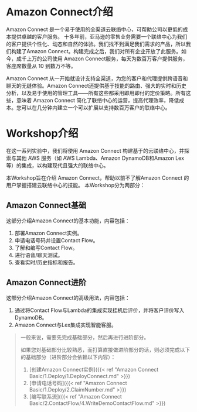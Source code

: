 # Amazon Connect介绍

Amazon Connect 是一个易于使用的全渠道云联络中心，可帮助公司以更低的成本提供卓越的客户服务。 十多年前，亚马逊的零售业务需要一个联络中心为我们的客户提供个性化、动态和自然的体验。我们找不到满足我们需求的产品，所以我们构建了Amazon Connect。构建完成之后，我们对所有企业开放了此服务。如今，成千上万的公司使用 Amazon Connect服务，每天为数百万客户提供服务，客座席数量从 10 到数万不等。

Amazon Connect 从一开始就设计支持全渠道，为您的客户和代理提供跨语音和聊天的无缝体验。Amazon Connect还提供基于技能的路由、强大的实时和历史分析，以及易于使用的管理工具——所有这些都采用即用即付的定价策略。所有这些，意味着 Amazon Connect 简化了联络中心的运营，提高代理效率，降低成本。您可以在几分钟内建立一个可以扩展以支持数百万客户的联络中心。

# Workshop介绍
在这一系列实验中，我们将使用 Amazon Connect 构建基于的云联络中心，并探索与其他 AWS 服务（如 AWS Lambda、Amazon DynamoDB和Amazon Lex 等）的集成，以构建现代且强大的联络中心。

本Workshop旨在介绍 Amazon Connect，帮助以前不了解Amazon Connect 的用户掌握搭建云联络中心的技能。
本Workshop分为两部分：

## Amazon Connect基础
这部分介绍Amazon Connect的基本功能，内容包括：
1. 部署Amazon Connect实例。
2. 申请电话号码并设置Contact Flow。
3. 了解和编写Contact Flow。
4. 进行语音/聊天测试。
5. 查看实时/历史指标和报告。

## Amazon Connect进阶
这部分介绍Amazon Connect的高级用法，内容包括：
1. 通过将Contact Flow与Lambda的集成实现挂机后评价，并将客户评价写入DynamoDB。
2. Amazon Connect与Lex集成实现智能客服。

> 一般来说，需要先完成基础部分，然后再进行进阶部分。
>
> 如果您对基础部分比较熟悉，而打算直接做进阶部分的话，则必须完成以下的基础部分（进阶部分会依赖以下内容）：
>
> 1. [创建Amazon Connect实例]({{< ref "Amazon Connect Basic/1.Deploy/1.DeployConnect.md" >}})
> 2. [申请电话号码]({{< ref "Amazon Connect Basic/1.Deploy/2.ClaimNumber.md" >}})
> 3. [编写联系流]({{< ref "Amazon Connect Basic/2.ContactFlow/4.WriteDemoContactFlow.md" >}})
